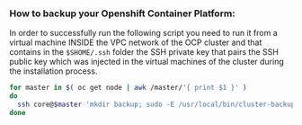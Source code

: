 ### How to backup your Openshift Container Platform:

In order to successfully run the following script you need to run it from a virtual machine INSIDE the VPC network of the OCP cluster and that contains in the `$SHOME/.ssh` folder the SSH private key that pairs the SSH public key which was injected in the virtual machines of the cluster during the installation process.
```bash
for master in $( oc get node | awk /master/'{ print $1 }' )
do
  ssh core@$master 'mkdir backup; sudo -E /usr/local/bin/cluster-backup.sh backup'
done


```
